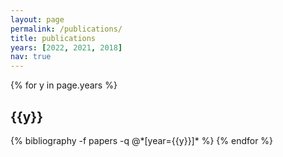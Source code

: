 ```yaml
---
layout: page
permalink: /publications/
title: publications
years: [2022, 2021, 2018]
nav: true
---
```


<div class="publications">

{% for y in page.years %}
<h2 class="year">{{y}}</h2>
{% bibliography -f papers -q @*[year={{y}}]* %}
{% endfor %}

</div>